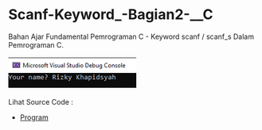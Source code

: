 # Scanf-Keyword_-Bagian2-__C
Bahan Ajar Fundamental Pemrograman C - Keyword scanf / scanf_s Dalam Pemrograman C.<br><br>
<img src="https://github.com/RizkyKhapidsyah/Scanf-Keyword_-Bagian2-__C/blob/master/result/001.PNG"><br><br>
Lihat Source Code : <br>
- <a href="https://github.com/RizkyKhapidsyah/Scanf-Keyword_-Bagian2-__C/blob/master/Source.c">Program</a>
